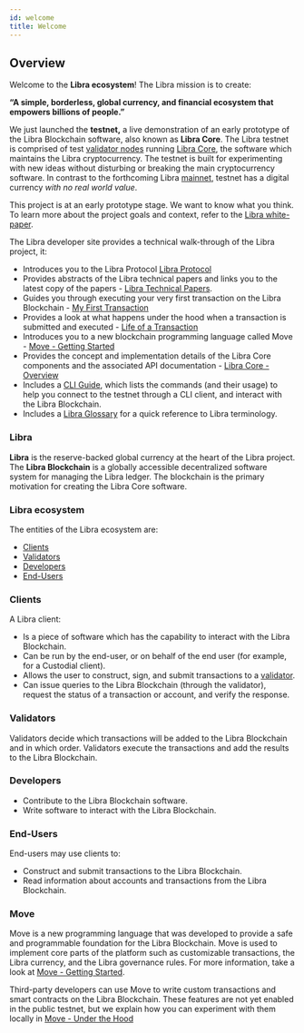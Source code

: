 ```yaml
---
id: welcome
title: Welcome
---
```


## Overview

Welcome to the **Libra ecosystem**! The Libra mission is to create: 

**“A simple, borderless, global currency, and financial ecosystem that empowers billions of people.”**

We just launched the **testnet,** a live demonstration of an early prototype of the Libra Blockchain software, also known as **Libra Core**. The Libra testnet is comprised of test [validator nodes](#validatornodes) running [Libra Core](#LibraCore), the software which maintains the Libra cryptocurrency. The testnet is built for experimenting with new ideas without disturbing or breaking the main cryptocurrency software. In contrast to the forthcoming Libra [mainnet](#mainnet), testnet has a digital currency _with no real world value_.

This project is at an early prototype stage. We want to know what you think. To learn more about the project goals and context, refer to the [Libra white-paper](). 

The Libra developer site provides a technical walk-through of the Libra project, it:

* Introduces you to the Libra Protocol [Libra Protocol](https://fb.quip.com/W5zBAb9wLpIU)
* Provides abstracts of the Libra technical papers and links you to the latest copy of the papers - [Libra Technical Papers]().
* Guides you through executing your very first transaction on the Libra Blockchain - [My First Transaction]()
* Provides a look at what happens under the hood when a transaction is submitted and executed - [Life of a Transaction]()
* Introduces you to a new blockchain programming language called Move - [Move - Getting Started]()
* Provides the concept and implementation details of the Libra Core components and the associated API documentation - [Libra Core - Overview]()
* Includes a [CLI Guide](), which lists the commands (and their usage) to help you connect to the testnet through a CLI client, and interact with the Libra Blockchain.
* Includes a [Libra Glossary]() for a quick reference to Libra terminology.

### Libra

**Libra** is the reserve-backed global currency at the heart of the Libra project. The **Libra Blockchain** is a globally accessible decentralized software system for managing the Libra ledger. The blockchain is the primary motivation for creating the Libra Core software. 

### Libra ecosystem

The entities of the Libra ecosystem are:

* [Clients]()
* [Validators]()
* [Developers]()
* [End-Users]()

### Clients

A Libra client:

* Is a piece of software which has the capability to interact with the Libra Blockchain. 
* Can be run by the end-user, or on behalf of the end user (for example, for a Custodial client). 
* Allows the user to construct, sign, and submit transactions to a [validator]().
* Can issue queries to the Libra Blockchain (through the validator), request the status of a transaction or account, and verify the response. 

### Validators  

Validators decide which transactions will be added to the Libra Blockchain and in which order. Validators execute the transactions and add the results to the Libra Blockchain. 

### Developers

* Contribute to the Libra Blockchain software.
* Write software to interact with the Libra Blockchain.

### End-Users 

End-users may use clients to:

* Construct and submit transactions to the Libra Blockchain.
* Read information about accounts and transactions from the Libra Blockchain.

### Move

Move is a new programming language that was developed to provide a safe and programmable foundation for the Libra Blockchain. Move is used to implement core parts of the platform such as customizable transactions, the Libra currency, and the Libra governance rules. For more information, take a look at [Move - Getting Started]().

Third-party developers can use Move to write custom transactions and smart contracts on the Libra Blockchain. These features are not yet enabled in the public testnet, but we explain how you can experiment with them locally in [Move - Under the Hood]()

